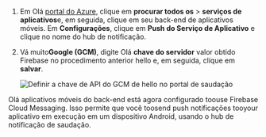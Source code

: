 
1. Em Olá [portal do Azure](https://portal.azure.com/), clique em **procurar todos os** > **serviços de aplicativos**e, em seguida, clique em seu back-end de aplicativos móveis. Em **Configurações**, clique em **Push do Serviço de Aplicativo** e clique no nome do hub de notificação.
2. Vá muito**Google (GCM)**, digite Olá **chave do servidor** valor obtido Firebase no procedimento anterior hello e, em seguida, clique em **salvar**.

    ![Definir a chave de API do GCM de hello no portal de saudação](./media/app-service-mobile-android-configure-push/mobile-push-api-key.png)

Olá aplicativos móveis do back-end está agora configurado toouse Firebase Cloud Messaging. Isso permite que você toosend push notificações tooyour aplicativo em execução em um dispositivo Android, usando o hub de notificação de saudação.

<!-- URLs. -->


<!-- images -->
